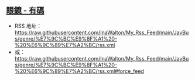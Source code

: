 ## [眼鏡 - 有碼](https://www.javbus.com/genre/8)
 - RSS 地址：https://raw.githubusercontent.com/InaWalton/My_Rss_Feed/main/JavBus/genre/%E7%9C%BC%E9%8F%A1%20-%20%E6%9C%89%E7%A2%BC/rss.xml
 - 或：https://raw.githubusercontent.com/InaWalton/My_Rss_Feed/main/JavBus/genre/%E7%9C%BC%E9%8F%A1%20-%20%E6%9C%89%E7%A2%BC/rss.xml#force_feed